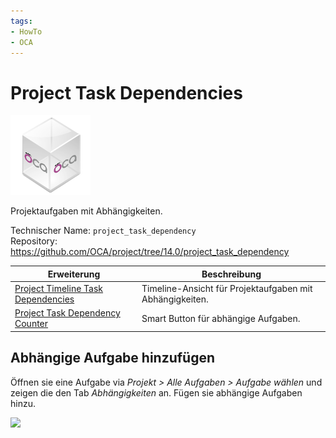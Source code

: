 ```yaml
---
tags:
- HowTo
- OCA
---
```

# Project Task Dependencies
![icon_oca_app](assets/icon_oca_app.png)

Projektaufgaben mit Abhängigkeiten.

Technischer Name: `project_task_dependency`\
Repository: <https://github.com/OCA/project/tree/14.0/project_task_dependency>

| Erweiterung                                                                 | Beschreibung                                             |
| --------------------------------------------------------------------------- | -------------------------------------------------------- |
| [Project Timeline Task Dependencies](Project%20Timeline%20Task%20Dependencies.md) | Timeline-Ansicht für Projektaufgaben mit Abhängigkeiten. |
| [Project Task Dependency Counter](Project%20Task%20Dependency%20Counter.md)       | Smart Button für abhängige Aufgaben.                     |

## Abhängige Aufgabe hinzufügen

Öffnen sie eine Aufgabe via *Projekt > Alle Aufgaben > Aufgabe wählen* und zeigen die den Tab *Abhängigkeiten* an. Fügen sie abhängige Aufgaben hinzu.

![](assets/Project%20Task%20Dependencies%20Hinzufügen.png)